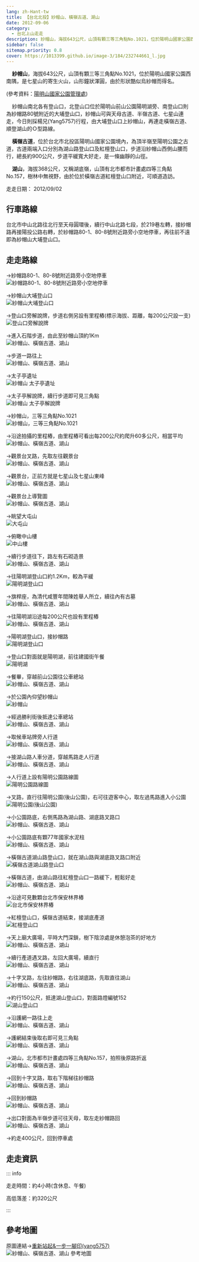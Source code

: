 ```yaml
---
lang: zh-Hant-tw
title: 【台北北投】紗帽山、橫嶺古道、湖山
date: 2012-09-06
category: 
  - 台北上山走走
description: 紗帽山，海拔643公尺，山頂有顆三等三角點No.1021，位於陽明山國家公園西南隅，是七星山的寄生火山，山形鐘狀渾圓，由於形狀酷似烏紗帽而得名。紗帽山南北各有登山口，北登山口位於陽明山前山公園陽明湖旁、南登山口則為紗帽路80號附近的大埔登山口，紗帽山可與天母古道、半嶺古道、七星山連走，今日則採楊兄(Yang5757)行程，由大埔登山口上紗帽山，再連走橫嶺古道、順登湖山的Ｏ型路線。
sidebar: false
sitemap.priority: 0.8
cover: https://1013399.github.io/image-3/184/232744661_l.jpg
---
```


    **紗帽山**，海拔643公尺，山頂有顆三等三角點No.1021，位於陽明山國家公園西南隅，是七星山的寄生火山，山形鐘狀渾圓，由於形狀酷似烏紗帽而得名。

(參考資料：[陽明山國家公園管理處](http://www.ymsnp.gov.tw/nweb/index.php?option=com_linemap&view=linemap&id=19&Itemid=132))  

    紗帽山南北各有登山口，北登山口位於陽明山前山公園陽明湖旁、南登山口則為紗帽路80號附近的大埔登山口，紗帽山可與天母古道、半嶺古道、七星山連走，今日則採楊兄(Yang5757)行程，由大埔登山口上紗帽山，再連走橫嶺古道、順登湖山的Ｏ型路線。  

<!-- more -->

    **橫嶺古道**，位於台北市北投區陽明山國家公園境內，為頂半嶺至陽明公園之古道，古道兩端入口分別為湖山路登山口及紅檀登山口，步道沿紗帽山西側山腰而行，總長約900公尺，步道平緩寬大好走，是一條幽靜的山徑。  

    **湖山**，海拔368公尺，又稱湖底嶺，山頂有北市都市計畫處四等三角點No.157，樹林中無視野，由於位於橫嶺古道紅檀登山口附近，可順道造訪。

走走日期： 2012/09/02

## 行車路線 
台北市中山北路往北行至天母圓環後，續行中山北路七段，於219巷左轉，接紗帽路再接陽投公路右轉，於紗帽路80-1、80-8號附近路旁小空地停車，再往前不遠即為紗帽山大埔登山口。

## 走走路線
→紗帽路80-1、80-8號附近路旁小空地停車  
![紗帽路80-1、80-8號附近路旁小空地停車](https://1013399.github.io/image-3/184/232744544_l.jpg)

→紗帽山大埔登山口  
![紗帽山大埔登山口](https://1013399.github.io/image-3/184/232744620_l.jpg)

→登山口旁解說牌，步道右側另設有里程樁(標示海拔、距離，每200公尺設一支)  
![登山口旁解說牌](https://1013399.github.io/image-3/184/232744631_l.jpg)

→進入石階步道，由此至紗帽山頂約1Km  
![紗帽山、橫嶺古道、湖山](https://1013399.github.io/image-3/184/232744633_l.jpg)

→步道一路往上  
![紗帽山、橫嶺古道、湖山](https://1013399.github.io/image-3/184/232744638_l.jpg)

→太子亭遺址  
![紗帽山 太子亭遺址](https://1013399.github.io/image-3/184/232744642_l.jpg)

→太子亭解說牌，續行步道即可見三角點  
![紗帽山 太子亭解說牌](https://1013399.github.io/image-3/184/232744645_l.jpg)

→紗帽山，三等三角點No.1021  
![紗帽山，三等三角點No.1021](https://1013399.github.io/image-3/184/232744647_l.jpg)

→沿途拍攝的里程樁，由里程樁可看出每200公尺約爬升60多公尺，相當平均  
![紗帽山、橫嶺古道、湖山](https://1013399.github.io/image-3/184/232744626_l.jpg)

→觀景台叉路，先取左往觀景台  
![紗帽山、橫嶺古道、湖山](https://1013399.github.io/image-3/184/232744649_l.jpg)

→觀景台，正前方就是七星山及七星山東峰  
![紗帽山、橫嶺古道、湖山](https://1013399.github.io/image-3/184/232744661_l.jpg)

→觀景台上導覽圖  
![紗帽山、橫嶺古道、湖山](https://1013399.github.io/image-3/184/232744669_l.jpg)

→眺望大屯山  
![大屯山](https://1013399.github.io/image-3/184/232744666_l.jpg)

→俯瞰中山樓  
![中山樓](https://1013399.github.io/image-3/184/232744673_l.jpg)

→續行步道往下，路左有石砌造景  
![紗帽山、橫嶺古道、湖山](https://1013399.github.io/image-3/184/232744676_l.jpg)

→往陽明湖登山口約1.2Km，較為平緩  
![陽明湖登山口](https://1013399.github.io/image-3/184/232744681_l.jpg)

→旗桿座，為清代咸豐年間陳姓舉人所立，續往內有古墓  
![紗帽山、橫嶺古道、湖山](https://1013399.github.io/image-3/184/232744690_l.jpg)

→往陽明湖沿途每200公尺也設有里程樁  
![紗帽山、橫嶺古道、湖山](https://1013399.github.io/image-3/184/232744695_l.jpg)

→陽明湖登山口，接紗帽路  
![陽明湖登山口](https://1013399.github.io/image-3/184/232744701_l.jpg)

→登山口對面就是陽明湖，前往建國街午餐  
![陽明湖](https://1013399.github.io/image-3/184/232744713_l.jpg)

→餐畢，穿越前山公園往公車總站  
![紗帽山、橫嶺古道、湖山](https://1013399.github.io/image-3/184/232744717_l.jpg)

→於公園內仰望紗帽山  
![紗帽山](https://1013399.github.io/image-3/184/232744720_l.jpg)

→經過勝利街後抵達公車總站  
![紗帽山、橫嶺古道、湖山](https://1013399.github.io/image-3/184/232744722_l.jpg)

→取候車站牌旁人行道  
![紗帽山、橫嶺古道、湖山](https://1013399.github.io/image-3/184/232744723_l.jpg)

→接湖山路人車分道，穿越馬路走人行道  
![紗帽山、橫嶺古道、湖山](https://1013399.github.io/image-3/184/232744724_l.jpg)

→人行道上設有陽明公園路線圖  
![陽明公園路線圖](https://1013399.github.io/image-3/184/232744728_l.jpg)

→叉路，直行往陽明公園(後山公園)，右可往遊客中心，取左過馬路進入小公園  
![陽明公園(後山公園)](https://1013399.github.io/image-3/184/232744730_l.jpg)

→小公園路底，右側馬路為湖山路、湖底路叉路口  
![紗帽山、橫嶺古道、湖山](https://1013399.github.io/image-3/184/232744731_l.jpg)

→小公園路底有顆77年國家水泥柱  
![紗帽山、橫嶺古道、湖山](https://1013399.github.io/image-3/184/232744743_l.jpg)

→橫嶺古道湖山路登山口，就在湖山路與湖底路叉路口附近  
![橫嶺古道湖山路登山口](https://1013399.github.io/image-3/184/232744757_l.jpg)

→橫嶺古道，由湖山路往紅檀登山口一路緩下，輕鬆好走  
![紗帽山、橫嶺古道、湖山](https://1013399.github.io/image-3/184/232744768_l.jpg)

→沿途可見數顆台北市保安林界樁  
![台北市保安林界樁](https://1013399.github.io/image-3/184/232744775_l.jpg)

→紅檀登山口，橫嶺古道結束，接湖底產道  
![紅檀登山口](https://1013399.github.io/image-3/184/232744782_l.jpg)

→天上廟大廣場，平時大門深鎖，樹下陰涼處是休憩泡茶的好地方  
![紗帽山、橫嶺古道、湖山](https://1013399.github.io/image-3/184/232744784_l.jpg)

→續行產道遇叉路，左回大廣場，續直行  
![紗帽山、橫嶺古道、湖山](https://1013399.github.io/image-3/184/232744791_l.jpg)

→十字叉路，左往紗帽路，右往湖底路，先取直往湖山  
![紗帽山、橫嶺古道、湖山](https://1013399.github.io/image-3/184/232744795_l.jpg)

→約行150公尺，抵達湖山登山口，對面路燈編號152  
![湖山登山口](https://1013399.github.io/image-3/184/232744796_l.jpg)

→沿護網一路往上走  
![紗帽山、橫嶺古道、湖山](https://1013399.github.io/image-3/184/232744801_l.jpg)

→護網結束後取右即可見三角點  
![紗帽山、橫嶺古道、湖山](https://1013399.github.io/image-3/184/232744803_l.jpg)

→湖山，北市都市計畫處四等三角點No.157，拍照後原路折返  
![紗帽山、橫嶺古道、湖山](https://1013399.github.io/image-3/184/232744809_l.jpg)

→回到十字叉路，取右下階梯往紗帽路  
![紗帽山、橫嶺古道、湖山](https://1013399.github.io/image-3/184/232744812_l.jpg)

→回到紗帽路  
![紗帽山、橫嶺古道、湖山](https://1013399.github.io/image-3/184/232744813_l.jpg)

→出口對面為半嶺步道可往天母，取左走紗帽路回  
![紗帽山、橫嶺古道、湖山](https://1013399.github.io/image-3/184/232744817_l.jpg)

→約走400公尺，回到停車處

## 走走資訊

::: info

走走時間：約4小時(含休息、午餐)

高低落差：約320公尺

:::

## 參考地圖
原圖連結→[重新站起&一步一腳印(yang5757)](http://blog.xuite.net/yang5757/blog/28056038)  
![紗帽山、橫嶺古道、湖山 參考地圖](https://1013399.github.io/image-3/184/232744848_l.jpg)